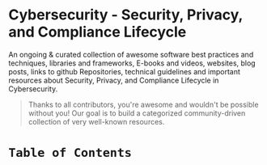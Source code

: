 
#  Cybersecurity - Security, Privacy, and Compliance Lifecycle

An ongoing & curated collection of awesome software best practices and techniques, libraries and frameworks, E-books and videos, websites, blog posts, links to github Repositories, technical guidelines and important resources about Security, Privacy, and Compliance Lifecycle in Cybersecurity.
> Thanks to all contributors, you're awesome and wouldn't be possible without you! Our goal is to build a categorized community-driven collection of very well-known resources.

# `Table of Contents`
